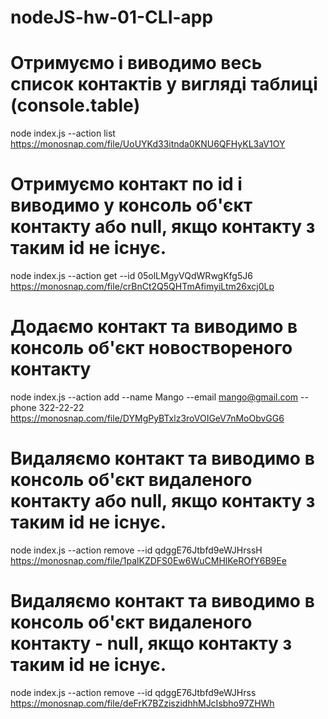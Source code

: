 # nodeJS-hw-01-CLI-app

# Отримуємо і виводимо весь список контактів у вигляді таблиці (console.table)

node index.js --action list https://monosnap.com/file/UoUYKd33itnda0KNU6QFHyKL3aV1OY

# Отримуємо контакт по id і виводимо у консоль об'єкт контакту або null, якщо контакту з таким id не існує.

node index.js --action get --id 05olLMgyVQdWRwgKfg5J6 https://monosnap.com/file/crBnCt2Q5QHTmAfimyiLtm26xcj0Lp

# Додаємо контакт та виводимо в консоль об'єкт новоствореного контакту

node index.js --action add --name Mango --email mango@gmail.com --phone 322-22-22 https://monosnap.com/file/DYMgPyBTxlz3roVOIGeV7nMoObvGG6

# Видаляємо контакт та виводимо в консоль об'єкт видаленого контакту або null, якщо контакту з таким id не існує.

node index.js --action remove --id qdggE76Jtbfd9eWJHrssH https://monosnap.com/file/1palKZDFS0Ew6WuCMHlKeROfY6B9Ee

# Видаляємо контакт та виводимо в консоль об'єкт видаленого контакту - null, якщо контакту з таким id не існує.

node index.js --action remove --id qdggE76Jtbfd9eWJHrss https://monosnap.com/file/deFrK7BZziszidhhMJcIsbho97ZHWh
